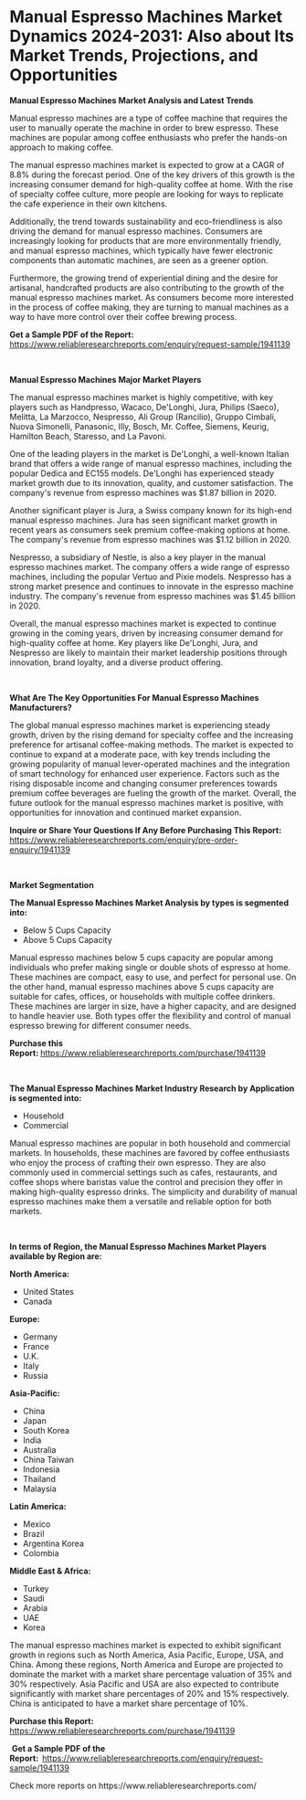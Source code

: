 <p><h1>Manual Espresso Machines Market Dynamics 2024-2031: Also about Its Market Trends, Projections, and Opportunities</h1></p><p><strong>Manual Espresso Machines Market Analysis and Latest Trends</strong></p>
<p><p>Manual espresso machines are a type of coffee machine that requires the user to manually operate the machine in order to brew espresso. These machines are popular among coffee enthusiasts who prefer the hands-on approach to making coffee.</p><p>The manual espresso machines market is expected to grow at a CAGR of 8.8% during the forecast period. One of the key drivers of this growth is the increasing consumer demand for high-quality coffee at home. With the rise of specialty coffee culture, more people are looking for ways to replicate the cafe experience in their own kitchens.</p><p>Additionally, the trend towards sustainability and eco-friendliness is also driving the demand for manual espresso machines. Consumers are increasingly looking for products that are more environmentally friendly, and manual espresso machines, which typically have fewer electronic components than automatic machines, are seen as a greener option.</p><p>Furthermore, the growing trend of experiential dining and the desire for artisanal, handcrafted products are also contributing to the growth of the manual espresso machines market. As consumers become more interested in the process of coffee making, they are turning to manual machines as a way to have more control over their coffee brewing process.</p></p>
<p><strong>Get a Sample PDF of the Report:&nbsp;</strong> <a href="https://www.reliableresearchreports.com/enquiry/request-sample/1941139">https://www.reliableresearchreports.com/enquiry/request-sample/1941139</a></p>
<p>&nbsp;</p>
<p><strong>Manual Espresso Machines Major Market Players</strong></p>
<p><p>The manual espresso machines market is highly competitive, with key players such as Handpresso, Wacaco, De'Longhi, Jura, Philips (Saeco), Melitta, La Marzocco, Nespresso, Ali Group (Rancilio), Gruppo Cimbali, Nuova Simonelli, Panasonic, Illy, Bosch, Mr. Coffee, Siemens, Keurig, Hamilton Beach, Staresso, and La Pavoni.</p><p>One of the leading players in the market is De'Longhi, a well-known Italian brand that offers a wide range of manual espresso machines, including the popular Dedica and EC155 models. De'Longhi has experienced steady market growth due to its innovation, quality, and customer satisfaction. The company's revenue from espresso machines was $1.87 billion in 2020.</p><p>Another significant player is Jura, a Swiss company known for its high-end manual espresso machines. Jura has seen significant market growth in recent years as consumers seek premium coffee-making options at home. The company's revenue from espresso machines was $1.12 billion in 2020.</p><p>Nespresso, a subsidiary of Nestle, is also a key player in the manual espresso machines market. The company offers a wide range of espresso machines, including the popular Vertuo and Pixie models. Nespresso has a strong market presence and continues to innovate in the espresso machine industry. The company's revenue from espresso machines was $1.45 billion in 2020.</p><p>Overall, the manual espresso machines market is expected to continue growing in the coming years, driven by increasing consumer demand for high-quality coffee at home. Key players like De'Longhi, Jura, and Nespresso are likely to maintain their market leadership positions through innovation, brand loyalty, and a diverse product offering.</p></p>
<p>&nbsp;</p>
<p><strong>What Are The Key Opportunities For Manual Espresso Machines Manufacturers?</strong></p>
<p><p>The global manual espresso machines market is experiencing steady growth, driven by the rising demand for specialty coffee and the increasing preference for artisanal coffee-making methods. The market is expected to continue to expand at a moderate pace, with key trends including the growing popularity of manual lever-operated machines and the integration of smart technology for enhanced user experience. Factors such as the rising disposable income and changing consumer preferences towards premium coffee beverages are fueling the growth of the market. Overall, the future outlook for the manual espresso machines market is positive, with opportunities for innovation and continued market expansion.</p></p>
<p><strong>Inquire or Share Your Questions If Any Before Purchasing This Report:</strong> <a href="https://www.reliableresearchreports.com/enquiry/pre-order-enquiry/1941139">https://www.reliableresearchreports.com/enquiry/pre-order-enquiry/1941139</a></p>
<p>&nbsp;</p>
<p><strong>Market Segmentation</strong></p>
<p><strong>The Manual Espresso Machines Market Analysis by types is segmented into:</strong></p>
<p><ul><li>Below 5 Cups Capacity</li><li>Above 5 Cups Capacity</li></ul></p>
<p><p>Manual espresso machines below 5 cups capacity are popular among individuals who prefer making single or double shots of espresso at home. These machines are compact, easy to use, and perfect for personal use. On the other hand, manual espresso machines above 5 cups capacity are suitable for cafes, offices, or households with multiple coffee drinkers. These machines are larger in size, have a higher capacity, and are designed to handle heavier use. Both types offer the flexibility and control of manual espresso brewing for different consumer needs.</p></p>
<p><strong>Purchase this Report:&nbsp;</strong><a href="https://www.reliableresearchreports.com/purchase/1941139">https://www.reliableresearchreports.com/purchase/1941139</a></p>
<p>&nbsp;</p>
<p><strong>The Manual Espresso Machines Market Industry Research by Application is segmented into:</strong></p>
<p><ul><li>Household</li><li>Commercial</li></ul></p>
<p><p>Manual espresso machines are popular in both household and commercial markets. In households, these machines are favored by coffee enthusiasts who enjoy the process of crafting their own espresso. They are also commonly used in commercial settings such as cafes, restaurants, and coffee shops where baristas value the control and precision they offer in making high-quality espresso drinks. The simplicity and durability of manual espresso machines make them a versatile and reliable option for both markets.</p></p>
<p>&nbsp;</p>
<p><strong>In terms of Region, the Manual Espresso Machines Market Players available by Region are:</strong></p>
<p>
    <p> <strong> North America: </strong>
        <ul>
            <li>United States</li>
            <li>Canada</li>
        </ul>
        </p> 
    <p> <strong> Europe: </strong>
        <ul>
            <li>Germany</li>
            <li>France</li>
            <li>U.K.</li>
            <li>Italy</li>
            <li>Russia</li>
        </ul>
        </p> 
    <p> <strong> Asia-Pacific: </strong>
        <ul>
            <li>China</li>
            <li>Japan</li>
            <li>South Korea</li>
            <li>India</li>
            <li>Australia</li>
            <li>China Taiwan</li>
            <li>Indonesia</li>
            <li>Thailand</li>
            <li>Malaysia</li>
        </ul>
        </p> 
    <p> <strong> Latin America: </strong>
        <ul>
            <li>Mexico</li>
            <li>Brazil</li>
            <li>Argentina Korea</li>
            <li>Colombia</li>
        </ul>
        </p> 
    <p> <strong> Middle East & Africa: </strong>
        <ul>
            <li>Turkey</li>
            <li>Saudi</li>
            <li>Arabia</li>
            <li>UAE</li>
            <li>Korea</li>
        </ul>
    </p>
    </p>
<p><p>The manual espresso machines market is expected to exhibit significant growth in regions such as North America, Asia Pacific, Europe, USA, and China. Among these regions, North America and Europe are projected to dominate the market with a market share percentage valuation of 35% and 30% respectively. Asia Pacific and USA are also expected to contribute significantly with market share percentages of 20% and 15% respectively. China is anticipated to have a market share percentage of 10%.</p></p>
<p><strong>Purchase this Report: </strong><a href="https://www.reliableresearchreports.com/purchase/1941139">https://www.reliableresearchreports.com/purchase/1941139</a></p>
<p>&nbsp;<strong>Get a Sample PDF of the Report:&nbsp;&nbsp;</strong><a href="https://www.reliableresearchreports.com/enquiry/request-sample/1941139">https://www.reliableresearchreports.com/enquiry/request-sample/1941139</a></p>
<p><strong></strong></p>
<p>Check more reports on https://www.reliableresearchreports.com/</p>
